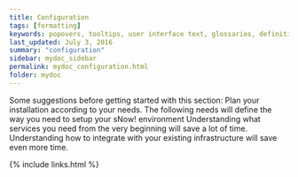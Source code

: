 ```yaml
---
title: Configuration
tags: [formatting]
keywords: popovers, tooltips, user interface text, glossaries, definitions
last_updated: July 3, 2016
summary: "configuration"
sidebar: mydoc_sidebar
permalink: mydoc_configuration.html
folder: mydoc
---
```


Some suggestions before getting started with this section:
Plan your installation according to your needs.
The following needs will define the way you need to setup your sNow! environment 
Understanding what services you need from the very beginning will save a lot of time.
Understanding how to integrate with your existing infrastructure will save even more time.

{% include links.html %}

